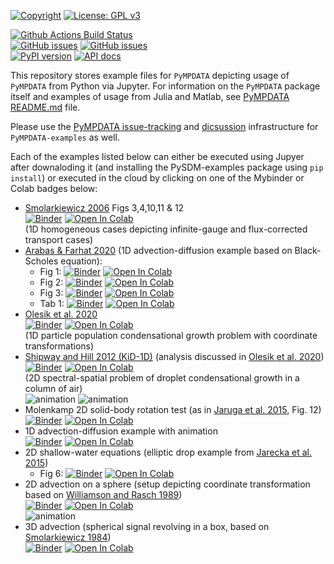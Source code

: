 [![Copyright](https://img.shields.io/static/v1?label=Copyright&color=249fe2&message=Jagiellonian%20University&)](https://en.uj.edu.pl/)
[![License: GPL v3](https://img.shields.io/badge/License-GPL%20v3-blue.svg)](https://www.gnu.org/licenses/gpl-3.0.html)

[![Github Actions Build Status](https://github.com/atmos-cloud-sim-uj/PyMPDATA-examples/workflows/PyMPDATA-examples/badge.svg?branch=main)](https://github.com/atmos-cloud-sim-uj/PyMPDATA-examples/actions)    
[![GitHub issues](https://img.shields.io/github/issues-pr/atmos-cloud-sim-uj/PyMPDATA-examples.svg?logo=github&logoColor=white)](https://github.com/atmos-cloud-sim-uj/PyMPDATA-examples/pulls?q=)
[![GitHub issues](https://img.shields.io/github/issues-pr-closed/atmos-cloud-sim-uj/PyMPDATA-examples.svg?logo=github&logoColor=white)](https://github.com/atmos-cloud-sim-uj/PyMPDATA-examples/pulls?q=is:closed)    
[![PyPI version](https://badge.fury.io/py/PyMPDATA-examples.svg)](https://pypi.org/project/PyMPDATA-examples)
[![API docs](https://img.shields.io/badge/API_docs-pdoc3-blue.svg)](https://atmos-cloud-sim-uj.github.io/PyMPDATA-examples/)


This repository stores example files for `PyMPDATA` depicting usage of `PyMPDATA` from Python via Jupyter.
For information on the `PyMPDATA` package itself and examples of usage from Julia and Matlab, 
see [PyMPDATA README.md](https://github.com/atmos-cloud-sim-uj/PyMPDATA/blob/master/README.md) file.

Please use the [PyMPDATA issue-tracking](https://github.com/atmos-cloud-sim-uj/PyMPDATA/issues) and [dicsussion](https://github.com/atmos-cloud-sim-uj/PyMPDATA/discussions) infrastructure for `PyMPDATA-examples` as well.

Each of the examples listed below can either be executed using Jupyer after downaloding it (and installing
  the PySDM-examples package using ``pip install``) or executed in the cloud by clicking on one of the
  Mybinder or Colab badges below:
 
- [Smolarkiewicz 2006](http://doi.org/10.1002/fld.1071) Figs 3,4,10,11 & 12    
  [![Binder](https://mybinder.org/badge_logo.svg)](https://mybinder.org/v2/gh/atmos-cloud-sim-uj/PyMPDATA-examples.git/main?urlpath=lab/tree/PyMPDATA_examples%2FSmolarkiewicz_2006_Figs_3_4_10_11_12/demo.ipynb) 
  [![Open In Colab](https://colab.research.google.com/assets/colab-badge.svg)](https://colab.research.google.com/github/atmos-cloud-sim-uj/PyMPDATA-examples/blob/main/PyMPDATA_examples/Smolarkiewicz_2006_Figs_3_4_10_11_12/demo.ipynb)    
  (1D homogeneous cases depicting infinite-gauge and flux-corrected transport cases)
- [Arabas & Farhat 2020](https://doi.org/10.1016/j.cam.2019.05.023) (1D advection-diffusion example based on Black-Scholes equation):
  - Fig 1: 
    [![Binder](https://mybinder.org/badge_logo.svg)](https://mybinder.org/v2/gh/atmos-cloud-sim-uj/PyMPDATA-examples.git/main?urlpath=lab/tree/PyMPDATA_examples%2FArabas_and_Farhat_2020/fig_1.ipynb) 
    [![Open In Colab](https://colab.research.google.com/assets/colab-badge.svg)](https://colab.research.google.com/github/atmos-cloud-sim-uj/PyMPDATA-examples/blob/main/PyMPDATA_examples/Arabas_and_Farhat_2020/fig_1.ipynb)    
  - Fig 2: 
    [![Binder](https://mybinder.org/badge_logo.svg)](https://mybinder.org/v2/gh/atmos-cloud-sim-uj/PyMPDATA-examples.git/main?urlpath=lab/tree/PyMPDATA_examples%2FArabas_and_Farhat_2020/fig_2.ipynb) 
    [![Open In Colab](https://colab.research.google.com/assets/colab-badge.svg)](https://colab.research.google.com/github/atmos-cloud-sim-uj/PyMPDATA-examples/blob/main/PyMPDATA_examples/Arabas_and_Farhat_2020/fig_2.ipynb)    
  - Fig 3:
    [![Binder](https://mybinder.org/badge_logo.svg)](https://mybinder.org/v2/gh/atmos-cloud-sim-uj/PyMPDATA-examples.git/main?urlpath=lab/tree/PyMPDATA_examples%2FArabas_and_Farhat_2020/fig_3.ipynb) 
    [![Open In Colab](https://colab.research.google.com/assets/colab-badge.svg)](https://colab.research.google.com/github/atmos-cloud-sim-uj/PyMPDATA-examples/blob/main/PyMPDATA_examples/Arabas_and_Farhat_2020/fig_3.ipynb)    
  - Tab 1:
    [![Binder](https://mybinder.org/badge_logo.svg)](https://mybinder.org/v2/gh/atmos-cloud-sim-uj/PyMPDATA-examples.git/main?urlpath=lab/tree/PyMPDATA_examples%2FArabas_and_Farhat_2020/tab_1.ipynb) 
    [![Open In Colab](https://colab.research.google.com/assets/colab-badge.svg)](https://colab.research.google.com/github/atmos-cloud-sim-uj/PyMPDATA-examples/blob/main/PyMPDATA_examples/Arabas_and_Farhat_2020/tab_1.ipynb)    
- [Olesik et al. 2020](https://arxiv.org/abs/2011.14726)    
  [![Binder](https://mybinder.org/badge_logo.svg)](https://mybinder.org/v2/gh/atmos-cloud-simm-uj/PyMPDATA-examples.git/main?urlpath=lab/tree/PyMPDATA_examples%2FOlesik_et_al_2020/)
  [![Open In Colab](https://colab.research.google.com/assets/colab-badge.svg)](https://colab.research.google.com/github/atmos-cloud-sim-uj/PyMPDATA-examples/blob/main/PyMPDATA_examples/Olesik_et_al_2020/demo_make_plots.ipynb)   
  (1D particle population condensational growth problem with coordinate transformations)
- [Shipway and Hill 2012 (KiD-1D)](https://doi.org/10.1002/qj.1913) (analysis discussed in [Olesik et al. 2020](https://arxiv.org/abs/2011.14726))    
  [![Binder](https://mybinder.org/badge_logo.svg)](https://mybinder.org/v2/gh/atmos-cloud-simm-uj/PyMPDATA-examples.git/main?urlpath=lab/tree/PyMPDATA_examples%2FShipway_and_Hill_2012/)
  [![Open In Colab](https://colab.research.google.com/assets/colab-badge.svg)](https://colab.research.google.com/github/atmos-cloud-sim-uj/PyMPDATA-examples/blob/main/PyMPDATA_examples/Shipway_and_Hill_2012/fig_1.ipynb)    
  (2D spectral-spatial problem of droplet condensational growth in a column of air)    
![animation](https://github.com/atmos-cloud-sim-uj/PyMPDATA/wiki/files/KiD-1D_PyMPDATA_n_iters=1.gif)
![animation](https://github.com/atmos-cloud-sim-uj/PyMPDATA/wiki/files/KiD-1D_PyMPDATA_n_iters=3.gif)
- Molenkamp 2D solid-body rotation test (as in [Jaruga et al. 2015](https://doi.org/10.5194/gmd-8-1005-2015), Fig. 12)    
  [![Binder](https://mybinder.org/badge_logo.svg)](https://mybinder.org/v2/gh/atmos-cloud-sim-uj/PyMPDATA-examples.git/main?urlpath=lab/tree/PyMPDATA_examples%2FMolenkamp_test_as_in_Jaruga_et_al_2015_Fig_12/demo.ipynb)
  [![Open In Colab](https://colab.research.google.com/assets/colab-badge.svg)](https://colab.research.google.com/github/atmos-cloud-sim-uj/PyMPDATA-examples/blob/main/PyMPDATA_examples/Molenkamp_test_as_in_Jaruga_et_al_2015_Fig_12/demo.ipynb)
- 1D advection-diffusion example with animation    
  [![Binder](https://mybinder.org/badge_logo.svg)](https://mybinder.org/v2/gh/atmos-cloud-sim-uj/PyMPDATA-examples.git/main?urlpath=lab/tree/PyMPDATA_examples%2Fadvection_diffusion_1d/demo.ipynb) 
  [![Open In Colab](https://colab.research.google.com/assets/colab-badge.svg)](https://colab.research.google.com/github/atmos-cloud-sim-uj/PyMPDATA-examples/blob/main/PyMPDATA_examples/advection_diffusion_1d/demo.ipynb)    
- 2D shallow-water equations (elliptic drop example from [Jarecka et al. 2015](https://doi.org/10.1016/j.jcp.2015.02.003))   
  - Fig 6: [![Binder](https://mybinder.org/badge_logo.svg)](https://mybinder.org/v2/gh/atmos-cloud-sim-uj/PyMPDATA-examples.git/main?urlpath=lab/tree/PyMPDATA_examples/Jarecka_et_al_2015/fig_6.ipynb)
  [![Open In Colab](https://colab.research.google.com/assets/colab-badge.svg)](https://colab.research.google.com/github/atmos-cloud-sim-uj/PyMPDATA-examples/blob/main/PyMPDATA_examples/Jarecka_et_al_2015/fig_6.ipynb)
- 2D advection on a sphere (setup depicting coordinate transformation based on [Williamson and Rasch 1989](https://doi.org/10.1175/1520-0493(1989)117%3C0102:TDSLTW%3E2.0.CO;2))  
  [![Binder](https://mybinder.org/badge_logo.svg)](https://mybinder.org/v2/gh/atmos-cloud-sim-uj/PyMPDATA-examples.git/main?urlpath=lab/tree/PyMPDATA_examples%2FWilliamson_and_Rasch_1989_as_in_Jaruga_et_al_2015_Fig_14/demo_over_the_pole.ipynb) 
  [![Open In Colab](https://colab.research.google.com/assets/colab-badge.svg)](https://colab.research.google.com/github/atmos-cloud-sim-uj/PyMPDATA-examples/blob/main/PyMPDATA_examples/Williamson_and_Rasch_1989_as_in_Jaruga_et_al_2015_Fig_14/demo_over_the_pole.ipynb)    
![animation](https://github.com/atmos-cloud-sim-uj/PyMPDATA/wiki/files/sphere_upwind.gif) 
- 3D advection (spherical signal revolving in a box, based on [Smolarkiewicz 1984](https://doi.org/10.1016/0021-9991(84)90121-9))    
  [![Binder](https://mybinder.org/badge_logo.svg)](https://mybinder.org/v2/gh/atmos-cloud-sim-uj/PyMPDATA-examples.git/main?urlpath=lab/tree/PyMPDATA_examples%2FSmolarkiewicz_1984/figs_13-14.ipynb) 
  [![Open In Colab](https://colab.research.google.com/assets/colab-badge.svg)](https://colab.research.google.com/github/atmos-cloud-sim-uj/PyMPDATA-examples/blob/main/PyMPDATA_examples/Smolarkiewicz_1984/figs_13-14.ipynb)    
